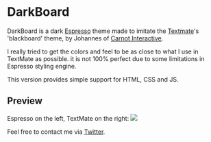 # DarkBoard

DarkBoard is a dark [Espresso][esp] theme made to imitate the [Textmate][txtm]'s 'blackboard' theme, by Johannes of [Carnot Interactive][carnot].

I really tried to get the colors and feel to be as close to what I use in TextMate as possible. it is not 100% perfect due to some limitations in Espresso styling engine.

This version provides simple support for HTML, CSS and JS. 


## Preview

Espresso on the left, TextMate on the right:
<a href="http://i.imgur.com/ipeJy.png"><img src="http://i.imgur.com/ipeJym.png" /></a>


Feel free to contact me via [Twitter][twitter].


[esp]: http://macrabbit.com/espresso/
[txtm]: http://macromates.com/
[carnot]: http://www.carnotinteractive.com
[twitter]: http://twitter.com/jo_shadow
